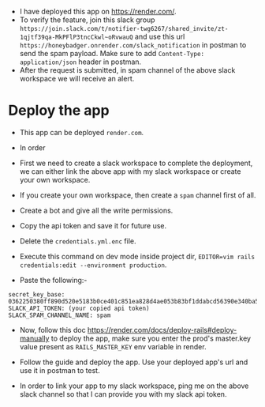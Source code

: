 - I have deployed this app on https://render.com/.
- To verify the feature, join this slack group `https://join.slack.com/t/notifier-twg6267/shared_invite/zt-1qjtf39qa-MkPFlP3tncCkwl~oRvwauQ` and use this url `https://honeybadger.onrender.com/slack_notification` in postman to send the spam payload. Make sure to add `Content-Type: application/json` header in postman.
- After the request is submitted, in spam channel of the above slack workspace we will receive an alert.

# Deploy the app

- This app can be deployed `render.com`.

- In order 

- First we need to create a slack workspace to complete the deployment, we can either link the above app with my slack workspace or create your own workspace.

- If you create your own workspace, then create a `spam` channel first of all.

- Create a bot and give all the write permissions.

- Copy the api token and save it for future use.

- Delete the `credentials.yml.enc` file.

- Execute this command on dev mode inside project dir, `EDITOR=vim rails credentials:edit --environment production`.

- Paste the following:-

```
secret_key_base: 0362250380ff890d520e5183b0ce401c851ea828d4ae053b83bf1ddabcd56390e340ba5d1094d0c12de33db9c178a5cd0ae72b0306d6b0efcb35d882d2b68417
SLACK_API_TOKEN: (your copied api token)
SLACK_SPAM_CHANNEL_NAME: spam
```

- Now, follow this doc https://render.com/docs/deploy-rails#deploy-manually to deploy the app, make sure you enter the prod's master.key value present as `RAILS_MASTER_KEY` env variable in render.

- Follow the guide and deploy the app. Use your deployed app's url and use it in postman to test.

- In order to link your app to my slack workspace, ping me on the above slack channel so that I can provide you with my slack api token.


